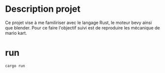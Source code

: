 # Description projet

Ce projet vise à me familiriser avec le langage Rust, le moteur bevy ainsi que blender.
Pour ce faire l'objectif suivi est de reproduire les mécanique de mario kart.


# run 
```
cargo run
```